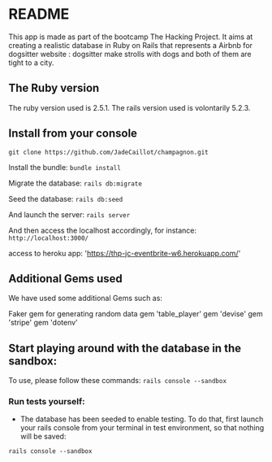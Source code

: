 # README

This app is made as part of the bootcamp The Hacking Project.
It aims at creating a realistic database in Ruby on Rails that represents a Airbnb for dogsitter website : dogsitter make strolls with dogs and both of them are tight to a city.

## The Ruby version

The ruby version used is 2.5.1.
The rails version used is volontarily 5.2.3.

## Install from your console

`git clone https://github.com/JadeCaillot/champagnon.git`

Install the bundle:
`bundle install`

Migrate the database:
`rails db:migrate`

Seed the database:
`rails db:seed`

And launch the server:
`rails server`

And then access the localhost accordingly, for instance:
`http://localhost:3000/`

access to heroku app:
'https://thp-jc-eventbrite-w6.herokuapp.com/'

## Additional Gems used

We have used some additional Gems such as:

Faker gem for generating random data
gem 'table_player'
gem 'devise'
gem 'stripe'
gem 'dotenv'

## Start playing around with the database in the sandbox:

To use, please follow these commands:
`rails console --sandbox`

### Run tests yourself:

- The database has been seeded to enable testing. To do that, first launch your rails console from your terminal in test environment, so that nothing will be saved:

`rails console --sandbox`

